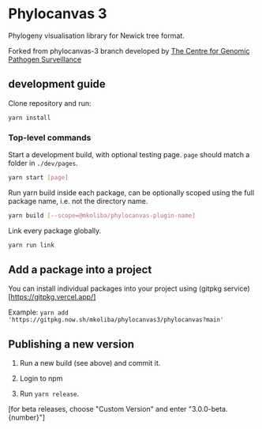 # Phylocanvas 3 
Phylogeny visualisation library for Newick tree format.

Forked from phylocanvas-3 branch developed by [The Centre for Genomic Pathogen Surveillance](https://www.pathogensurveillance.net/)

## development guide
Clone repository and run: 
```
yarn install
```

### Top-level commands


Start a development build, with optional testing page. `page` should match a folder in `./dev/pages`.
```bash
yarn start [page]
```

Run yarn build inside each package, can be optionally scoped using the full package name, i.e. not the directory name.
```bash
yarn build [--scope=@mkoliba/phylocanvas-plugin-name]
```

Link every package globally.
```bash
yarn run link
```


## Add a package into a project
You can install individual packages into your project using (gitpkg service)[https://gitpkg.vercel.app/] 

Example: `yarn add 'https://gitpkg.now.sh/mkoliba/phylocanvas3/phylocanvas?main'`

## Publishing a new version

1.  Run a new build (see above) and commit it.

2.  Login to npm

3.  Run `yarn release`.

[for beta releases, choose "Custom Version" and enter "3.0.0-beta.{number}"]


